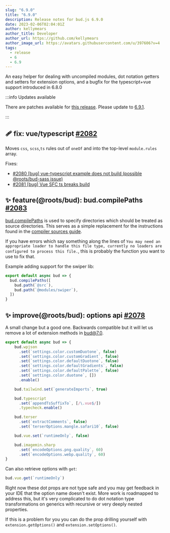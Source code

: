 ```yaml
---
slug: "6.9.0"
title: "6.9.0"
description: Release notes for bud.js 6.9.0
date: 2023-02-06T02:04:01Z
author: kellymears
author_title: Developer
author_url: https://github.com/kellymears
author_image_url: https://avatars.githubusercontent.com/u/397606?v=4
tags:
  - release
  - 6
  - 6.9
---
```


<!--This file is generated-->

An easy helper for dealing with uncompiled modules, dot notation getters and setters for extension options, and a bugfix for the typescript+vue support introduced in 6.8.0

<!--truncate-->

:::info Updates available

There are patches available for [this release](https://bud.js.org/releases/tags/6-9). Please update to [6.9.1](https://bud.js.org/releases/6.9.1).

:::

## 🩹 fix: vue/typescript [#2082](https://github.com/roots/bud/pull/2082)

Moves `css`, `scss`,`ts` rules out of `oneOf` and into the top-level `module.rules` array.

Fixes:

- [#2080 [bug] vue-typescript example does not build (possible @roots/bud-sass issue)](https://github.com/roots/bud/issues/2080)
- [#2081 [bug] Vue SFC ts breaks build](https://github.com/roots/bud/issues/2081)

## ✨ feature(@roots/bud): bud.compilePaths [#2083](https://github.com/roots/bud/pull/2083)

[bud.compilePaths](https://bud.js.org/docs/bud.compilePaths) is used to specify directories which should be treated as source directories. This serves as a simple replacement for the instructions found in the [compiler sources guide](https://bud.js.org/guides/general-use/compiler-sources).

If you have errors which say something along the lines of `You may need an appropriate loader to handle this file type, currently no loaders are configured to process this file.`, this is probably the function you want to use to fix that.

Example adding support for the swiper lib:

```typescript
export default async bud => {
  bud.compilePaths([
    bud.path(`@src`),
    bud.path(`@modules/swiper`),
  ])
}
```

## ✨ improve(@roots/bud): options api [#2078](https://github.com/roots/bud/pull/2078)

A small change but a good one. Backwards compatible but it will let us remove a lot of extension methods in bud@7.0.

```ts
export default async bud => {
    bud.wpjson
      .set(`settings.color.customDuotone`, false)
      .set(`settings.color.customGradient`, false)
      .set(`settings.color.defaultDuotone`, false)
      .set(`settings.color.defaultGradients`, false)
      .set(`settings.color.defaultPalette`, false)
      .set(`settings.color.duotone`, [])
      .enable()

    bud.tailwind.set(`generateImports`, true)

    bud.typescript
      .set(`appendTsSuffixTo`, [/\.vue$/])
      .typecheck.enable()

    bud.terser
      .set(`extractComments`, false)
      .set(`terserOptions.mangle.safari10`, false)

    bud.vue.set(`runtimeOnly`, false)

    bud.imagemin.sharp
      .set(`encodeOptions.png.quality`, 60)
      .set(`encodeOptions.webp.quality`, 60)
}
```

Can also retrieve options with `get`:

```ts
bud.vue.get(`runtimeOnly`)
```

Right now these dot props are not type safe and you may get feedback in your IDE that the option name doesn't exist. More work is roadmapped to address this, but it's very complicated to do dot notation type transformations on generics with recursive or very deeply nested properties.

If this is a problem for you you can do the prop drilling yourself with `extension.getOptions()` and `extension.setOptions()`.
